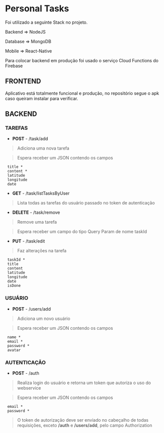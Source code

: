 # Personal Tasks
Foi utilizado a seguinte Stack no projeto.

Backend => NodeJS

Database => MongoDB

Mobile => React-Native

Para colocar backend em produção foi usado o serviço Cloud Functions do Firebase

## FRONTEND

Aplicativo está totalmente funcional e produção, no repositório segue o apk caso queiram instalar para verificar.

## BACKEND

### TAREFAS
+ **POST** - /task/add

> Adiciona uma nova tarefa

> Espera receber um JSON contendo os campos

```
 title *
 content *
 latitude
 longitude
 date
```
+ **GET** - /task/listTasksByUser

> Lista todas as tarefas do usuário passado no token de autenticação

+ **DELETE** - /task/remove

> Remove uma tarefa 

> Espera receber um campo do tipo Query Param de nome taskId

+ **PUT** - /task/edit
> Faz alterações na tarefa
```
 taskId *
 title
 content
 latitude
 longitude
 date
 isDone
```

### USUÁRIO
+ **POST** - /users/add

> Adiciona um novo usuário

> Espera receber um JSON contendo os campos

```
 name *
 email *
 password *
 avatar
```

### AUTENTICAÇÃO
+ **POST** - /auth

> Realiza login do usuário e retorna um token que autoriza o uso do webservice

> Espera receber um JSON contendo os campos

```
 email *
 password *
```

> O token de autorização deve ser enviado no cabeçalho de todas requisições, exceto **/auth** e **/users/add**, pelo campo Authorization
